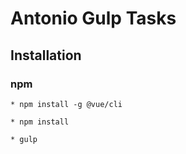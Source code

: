Antonio Gulp Tasks
===================

Installation
------------

### npm

```
* npm install -g @vue/cli

* npm install

* gulp
```